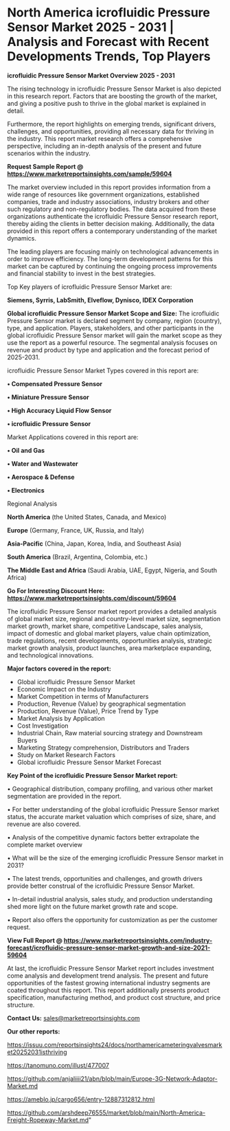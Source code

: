 # North America icrofluidic Pressure Sensor Market 2025 - 2031 | Analysis and Forecast with Recent Developments Trends, Top Players

<Strong> icrofluidic Pressure Sensor Market Overview 2025 - 2031</strong>

The rising technology in icrofluidic Pressure Sensor Market is also depicted in this research report. Factors that are boosting the growth of the market, and giving a positive push to thrive in the global market is explained in detail.

Furthermore, the report highlights on emerging trends, significant drivers, challenges, and opportunities, providing all necessary data for thriving in the industry. This report market research offers a comprehensive perspective, including an in-depth analysis of the present and future scenarios within the industry.

<strong>Request Sample Report @ <a href=https://www.marketreportsinsights.com/sample/59604>https://www.marketreportsinsights.com/sample/59604</a></strong>

The market overview included in this report provides information from a wide range of resources like government organizations, established companies, trade and industry associations, industry brokers and other such regulatory and non-regulatory bodies. The data acquired from these organizations authenticate the icrofluidic Pressure Sensor research report, thereby aiding the clients in better decision making. Additionally, the data provided in this report offers a contemporary understanding of the market dynamics.

The leading players are focusing mainly on technological advancements in order to improve efficiency. The long-term development patterns for this market can be captured by continuing the ongoing process improvements and financial stability to invest in the best strategies.

Top Key players of icrofluidic Pressure Sensor Market are:

<strong>Siemens, Syrris, LabSmith, Elveflow, Dynisco, IDEX Corporation</strong>

<strong><b>Global icrofluidic Pressure Sensor Market Scope and Size:</b></strong>
The icrofluidic Pressure Sensor market is declared segment by company, region (country), type, and application. Players, stakeholders, and other participants in the global icrofluidic Pressure Sensor market will gain the market scope as they use the report as a powerful resource. The segmental analysis focuses on revenue and product by type and application and the forecast period of 2025-2031.

icrofluidic Pressure Sensor Market Types covered in this report are:

<strong>• Compensated Pressure Sensor

• Miniature Pressure Sensor

• High Accuracy Liquid Flow Sensor

• icrofluidic Pressure Sensor</strong>

Market Applications covered in this report are:

<strong>• Oil and Gas

• Water and Wastewater

• Aerospace & Defense

• Electronics</strong> 

Regional Analysis

<strong>North America</strong> (the United States, Canada, and Mexico)

<strong>Europe</strong> (Germany, France, UK, Russia, and Italy)

<strong>Asia-Pacific</strong> (China, Japan, Korea, India, and Southeast Asia)

<strong>South America</strong> (Brazil, Argentina, Colombia, etc.)

<strong>The Middle East and Africa</strong> (Saudi Arabia, UAE, Egypt, Nigeria, and South Africa)

<strong>Go For Interesting Discount Here: <a href=https://www.marketreportsinsights.com/discount/59604>https://www.marketreportsinsights.com/discount/59604</a></strong>

The icrofluidic Pressure Sensor market report provides a detailed analysis of global market size, regional and country-level market size, segmentation market growth, market share, competitive Landscape, sales analysis, impact of domestic and global market players, value chain optimization, trade regulations, recent developments, opportunities analysis, strategic market growth analysis, product launches, area marketplace expanding, and technological innovations.

<strong><b>Major factors covered in the report:</b></strong>
<ul>
  <li>Global icrofluidic Pressure Sensor Market </li>
  <li>Economic Impact on the Industry</li>
  <li>Market Competition in terms of Manufacturers</li>
  <li>Production, Revenue (Value) by geographical segmentation</li>
  <li>Production, Revenue (Value), Price Trend by Type</li>
  <li>Market Analysis by Application</li>
  <li>Cost Investigation</li>
  <li>Industrial Chain, Raw material sourcing strategy and Downstream Buyers</li>
  <li>Marketing Strategy comprehension, Distributors and Traders</li>
  <li>Study on Market Research Factors</li>
  <li>Global icrofluidic Pressure Sensor Market Forecast</li>
</ul>

<strong><b>Key Point of the icrofluidic Pressure Sensor Market report:</b></strong>

• Geographical distribution, company profiling, and various other market segmentation are provided in the report.

• For better understanding of the global icrofluidic Pressure Sensor market status, the accurate market valuation which comprises of size, share, and revenue are also covered.

• Analysis of the competitive dynamic factors better extrapolate the complete market overview

• What will be the size of the emerging icrofluidic Pressure Sensor market in 2031?

• The latest trends, opportunities and challenges, and growth drivers provide better construal of the icrofluidic Pressure Sensor Market.

• In-detail industrial analysis, sales study, and production understanding shed more light on the future market growth rate and scope.

• Report also offers the opportunity for customization as per the customer request.

<strong><b>View Full Report @ <a href=https://www.marketreportsinsights.com/industry-forecast/icrofluidic-pressure-sensor-market-growth-and-size-2021-59604>https://www.marketreportsinsights.com/industry-forecast/icrofluidic-pressure-sensor-market-growth-and-size-2021-59604</a></b></strong>


At last, the icrofluidic Pressure Sensor Market report includes investment come analysis and development trend analysis. The present and future opportunities of the fastest growing international industry segments are coated throughout this report. This report additionally presents product specification, manufacturing method, and product cost structure, and price structure.

<strong>Contact Us:</strong>
sales@marketreportsinsights.com

<strong>Our other reports:</strong>

<a href=https://issuu.com/reportsinsights24/docs/northamericameteringvalvesmarket20252031isthriving>https://issuu.com/reportsinsights24/docs/northamericameteringvalvesmarket20252031isthriving</a>

<a href=https://tanomuno.com/illust/477007>https://tanomuno.com/illust/477007</a>

<a href=https://github.com/anjaliiii21/abn/blob/main/Europe-3G-Network-Adaptor-Market.md>https://github.com/anjaliiii21/abn/blob/main/Europe-3G-Network-Adaptor-Market.md</a>

<a href=https://ameblo.jp/cargo656/entry-12887312812.html>https://ameblo.jp/cargo656/entry-12887312812.html</a>

<a href=https://github.com/arshdeep76555/market/blob/main/North-America-Freight-Ropeway-Market.md>https://github.com/arshdeep76555/market/blob/main/North-America-Freight-Ropeway-Market.md</a>"
